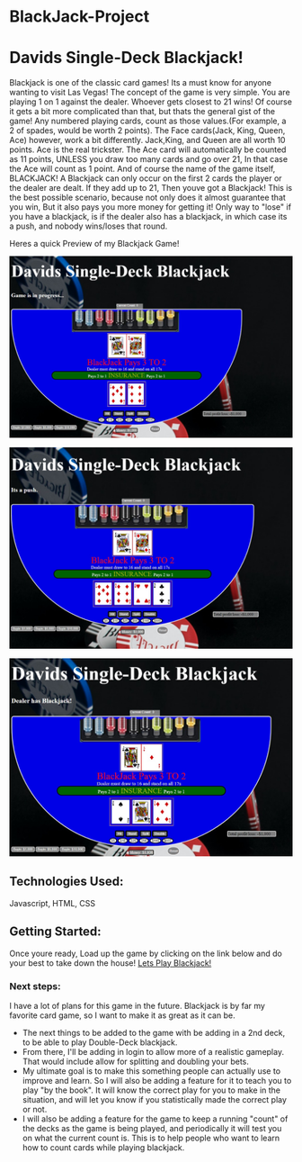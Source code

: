 # BlackJack-Project
#  **Davids Single-Deck Blackjack!**


Blackjack is one of the classic card games! Its a must know for anyone wanting to visit Las Vegas! The concept of the game is very simple. You are playing 1 on 1 against the dealer. Whoever gets closest to 21 wins! Of course it gets a bit more complicated than that, but thats the general gist of the game! Any numbered playing cards, count as those values.(For example, a 2 of spades, would be worth 2 points). The Face cards(Jack, King, Queen, Ace) however, work a bit differently. Jack,King, and Queen are all worth 10 points. Ace is the real trickster. The Ace card will automatically be counted as 11 points, UNLESS you draw too many cards and go over 21, In that case the Ace will count as 1 point. And of course the name of the game itself, BLACKJACK! A Blackjack can only occur on the first 2 cards the player or the dealer are dealt. If they add up to 21, Then youve got a Blackjack! This is the best possible scenario, because not only does it almost guarantee that you win, But it also pays you more money for getting it! Only way to "lose" if you have a blackjack, is if the dealer also has a blackjack, in which case its a push, and nobody wins/loses that round.


Heres a quick Preview of my Blackjack Game!

![alt text](Blackjack1.jpg)

![alt text](Blackjack2.jpg)

![alt text](Blackjack3.jpg)

##  Technologies Used: 

Javascript, HTML, CSS

##  Getting Started: 

Once youre ready, Load up the game by clicking on the link below and do your best to take down the house!
[Lets Play Blackjack!](https://sheedkik.github.io/BlackJack-Project/)

###  Next steps:

 I have a lot of plans for this game in the future. Blackjack is by far my favorite card game, so I want to make it as great as it can be. 

 - The next things to be added to the game with be adding in a 2nd deck, to be able to play Double-Deck blackjack. 
 - From there, I'll be adding in login to allow more of a realistic gameplay. That would include allow for splitting and doubling your bets. 
 - My ultimate goal is to make this something people can actually use to improve and learn. So I will also be adding a feature for it to teach you to play "by the book". It will know the correct play for you to make in the situation, and will let you know if you statistically made the correct play or not. 
 - I will also be adding a feature for the game to keep a running "count" of the decks as the game is being played, and periodically it will test you on what the current count is. This is to help people who want to learn how to count cards while playing blackjack.